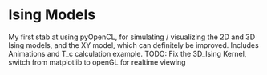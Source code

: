 # Ising Models

My first stab at using pyOpenCL, for simulating / visualizing the 2D and 3D Ising models, and the XY model, which can definitely be improved.
Includes Animations and T_c calculation example.
TODO: Fix the 3D_Ising Kernel, switch from matplotlib to openGL for realtime viewing
